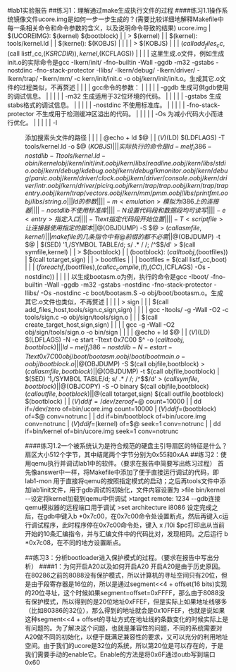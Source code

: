 #lab1实验报告
##练习1：理解通过make生成执行文件的过程
####练习1.1操作系统镜像文件ucore.img是如何一步一步生成的？(需要比较详细地解释Makefile中每一条相关命令和命令参数的含义，以及说明命令导致的结果)
	ucore.img
	| $(UCOREIMG): $(kernel) $(bootblock)
	| 
	| > $(kernel)
	|   | $(kernel): tools/kernel.ld
	|   | $(kernel): $(KOBJS)
	|   |
	|   | > $(KOBJS)
	|   |   | $(call add_files_cc,$(call listf_cc,$(KSRCDIR)),kernel,$(KCFLAGS))
	|   |   |   | 这里生成.o文件，例如生成init.o的实际命令是gcc -Ikern/init/ -fno-builtin -Wall -ggdb -m32 -gstabs -nostdinc  -fno-stack-protector -Ilibs/ -Ikern/debug/ -Ikern/driver/ -Ikern/trap/ -Ikern/mm/ -c kern/init/init.c -o obj/kern/init/init.o。生成其它.o文件的过程类似，不再赘述
	|   |   |   | gcc命令的参数：
	|   |   |   |   | -ggdb                生成可供gdb使用的调试信息。
	|   |   |   |   | -m32                 生成适用于32位环境的代码。
	|   |   |   |   | -gstabs              生成stabs格式的调试信息。
	|   |   |   |   | -nostdinc            不使用标准库。
	|   |   |   |   | -fno-stack-protector 不生成用于检测缓冲区溢出的代码。
	|   |   |   |   | -Os                  为减小代码大小而进行优化。
	|   |   |   |   | -I<dir>              添加搜索头文件的路径
	|   | 
	|   | @echo + ld $@
	|   | $(V)$(LD) $(LDFLAGS) -T tools/kernel.ld -o $@ $(KOBJS)
	|   |   | 实际执行的命令是ld -m    elf_i386 -nostdlib -T tools/kernel.ld -o bin/kernel  obj/kern/init/init.o obj/kern/libs/readline.o obj/kern/libs/stdio.o obj/kern/debug/kdebug.o obj/kern/debug/kmonitor.o obj/kern/debug/panic.o obj/kern/driver/clock.o obj/kern/driver/console.o obj/kern/driver/intr.o obj/kern/driver/picirq.o obj/kern/trap/trap.o obj/kern/trap/trapentry.o obj/kern/trap/vectors.o obj/kern/mm/pmm.o  obj/libs/printfmt.o obj/libs/string.o
	|   |   | ld 的参数
	|   |   |   | -m <emulation>  模拟为i386上的连接器
	|   |   |   | -nostdlib       不使用标准库
	|   |   |   | -N              设置代码段和数据段均可读写
	|   |   |   | -e <entry>      指定入口
	|   |   |   | -Ttext          指定代码段开始位置
	|   |   |   | -T <scriptfile> 让连接器使用指定的脚本
	|   | @$(OBJDUMP) -S $@ > $(call asmfile,kernel)
	|   | | makefile的几条指令中有@前缀的都不必需
	|   | @$(OBJDUMP) -t $@ | $(SED) '1,/SYMBOL TABLE/d; s/ .* / /; /^$$/d' > $(call symfile,kernel)
	| 
	| > $(bootblock)
	|   | (bootblock): $(call toobj,$(bootfiles)) | $(call totarget,sign)
	|   | > bootfiles
	|   |   | bootfiles = $(call listf_cc,boot)
	|   |   | $(foreach f,$(bootfiles),$(call cc_compile,$(f),$(CC),$(CFLAGS) -Os -nostdinc))
	|   |   |   | 以生成bootasm.o为例，执行的命令是gcc -Iboot/ -fno-builtin -Wall -ggdb -m32 -gstabs -nostdinc  -fno-stack-protector -Ilibs/ -Os -nostdinc -c boot/bootasm.S -o obj/boot/bootasm.o。生成其它.o文件也类似，不再赘述
	|   | 
	|   | > sign
	|   |   | $(call add_files_host,tools/sign.c,sign,sign)
	|   |   |   | gcc -Itools/ -g -Wall -O2 -c tools/sign.c -o obj/sign/tools/sign.o
	|   |   | $(call create_target_host,sign,sign)
	|   |   |   | gcc -g -Wall -O2 obj/sign/tools/sign.o -o bin/sign
	|   | 
	|   | @echo + ld $@
	|   | $(V)$(LD) $(LDFLAGS) -N -e start -Ttext 0x7C00 $^ -o $(call toobj,bootblock)
	|   |   | ld -m    elf_i386 -nostdlib -N -e start -Ttext 0x7C00 obj/boot/bootasm.o obj/boot/bootmain.o -o obj/bootblock.o
	|   | @$(OBJDUMP) -S $(call objfile,bootblock) > $(call asmfile,bootblock)
	|   | @$(OBJDUMP) -t $(call objfile,bootblock) | $(SED) '1,/SYMBOL TABLE/d; s/ .* / /; /^$$/d' > $(call symfile,bootblock)
	|   | @$(OBJCOPY) -S -O binary $(call objfile,bootblock) $(call outfile,bootblock)
	|   | @$(call totarget,sign) $(call outfile,bootblock) $(bootblock)
	| 
	| $(V)dd if=/dev/zero of=$@ count=10000
	|   | dd if=/dev/zero of=bin/ucore.img count=10000
	| $(V)dd if=$(bootblock) of=$@ conv=notrunc
	|   | dd if=bin/bootblock of=bin/ucore.img conv=notrunc
	| $(V)dd if=$(kernel) of=$@ seek=1 conv=notrunc
	|   | dd if=bin/kernel of=bin/ucore.img seek=1 conv=notrunc

####练习1.2一个被系统认为是符合规范的硬盘主引导扇区的特征是什么？
	扇区大小512个字节，其中结尾两个字节分别为0x55和0xAA
##练习2：使用qemu执行并调试lab1中的软件。（要求在报告中简要写出练习过程）
	首先像answer中一样，将Makefile中添加了便于直接运行调试的代码，即lab1-mon 用于直接将qemu的按照指定模式的启动；之后再tools文件中添加lab1init文件，用于gdb调试的初始化，文件内容设置为
	>file bin/kernel	--设定将kernel加载到qemu中供调试
	>target remote: 1234  --gdb连接qemu模拟器的远程端口用于调试
	>set architecture i8086
	设定完成之后，在gdb中键入b *0x7c00，在0x7c00命令处设置断点，然后再键入c运行调试程序，此时程序停在0x7c00命令处，键入 x /10i $pc打印出从当前开始的10条汇编指令，并与汇编文件中的代码比对，发现相同。之后运行 b *0x7c08，在不同的地方设置断点。

##练习3：分析bootloader进入保护模式的过程。（要求在报告中写出分析）
####1：为何开启A20以及如何开启A20
	开启A20是由于历史原因。在80286之前的8088没有保护模式，所以计算机的寻址空间只有20位，但是由于段寄存器是16位的，所以是通过segment<<4 + offset(16 bits)实现的20位寻址，这个时候如果segment=offset=0xFFFF，那么由于8088没有保护模式，所以得到的是20位地址0xFFEF，但是实际上如果地址线够多（比如80386的32位），那么得到的地址就会是0x10FFEF，也就是说如果这种segment<<4 + offset的寻址方式在地址线的条数变化的时候实际上是有问题的。为了解决这个问题，也就是兼容性的问题，不同的系统需要对A20做不同的初始化，以便于既满足兼容性的要求，又可以充分的利用地址空间。由于我们的ucore是32位的系统，所以第20位是可以存在的，于是我们需要手动的enable它。Enable的方法是将0x6F通过outb写到端口0x60

